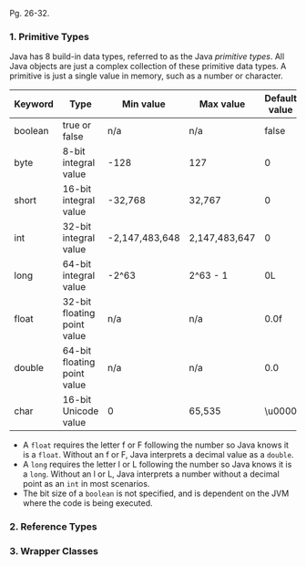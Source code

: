 Pg. 26-32.

### 1. Primitive Types

Java has 8 build-in data types, referred to as the Java _primitive types_. All Java objects are just a complex collection of these
primitive data types. A primitive is just a single value in memory, such as a number or character.

| Keyword | Type                        | Min value      | Max value     | Default value | Example |
| ------- | --------------------------- | -------------- | ------------- | ------------- | ------- |
| boolean | true or false               | n/a            | n/a           | false         | true    |
| byte    | 8-bit integral value        | -128           | 127           | 0             | 123     |
| short   | 16-bit integral value       | -32,768        | 32,767        | 0             | 123     |
| int     | 32-bit integral value       | -2,147,483,648 | 2,147,483,647 | 0             | 123     |
| long    | 64-bit integral value       | -2^63          | 2^63 - 1      | 0L            | 123L    |
| float   | 32-bit floating point value | n/a            | n/a           | 0.0f          | 123.45f |
| double  | 64-bit floating point value | n/a            | n/a           | 0.0           | 123.456 |
| char    | 16-bit Unicode value        | 0              | 65,535        | \u0000        | 'a'     |

- A `float` requires the letter f or F following the number so Java knows it is a `float`. Without an f or F, Java interprets a
  decimal value as a `double`.
- A `long` requires the letter l or L following the number so Java knows it is a `long`. Without an l or L, Java interprets a number
  without a decimal point as an `int` in most scenarios.
- The bit size of a `boolean` is not specified, and is dependent on the JVM where the code is being executed.

### 2. Reference Types

### 3. Wrapper Classes
